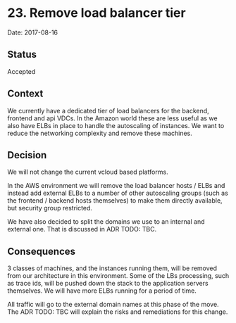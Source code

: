 # 23. Remove load balancer tier

Date: 2017-08-16

## Status

Accepted

## Context

We currently have a dedicated tier of load balancers for the backend, frontend and api
VDCs. In the Amazon world these are less useful as we also have ELBs in place to handle
the autoscaling of instances. We want to reduce the networking complexity and remove these machines.

## Decision

We will not change the current vcloud based platforms.

In the AWS environment we will remove the load balancer hosts / ELBs and instead add external
ELBs to a number of other autoscaling groups (such as the frontend / backend hosts themselves) 
to make them directly available, but security group restricted.

We have also decided to split the domains we use to an internal and external one. That
is discussed in ADR TODO: TBC.

## Consequences

3 classes of machines, and the instances running them, will be removed from our architecture
in this environment. Some of the LBs processing, such as trace ids, will be pushed down
the stack to the application servers themselves. We will have more ELBs running for a period of time.

All traffic will go to the external domain names at this phase of the move. The ADR TODO: TBC will
explain the risks and remediations for this change.
